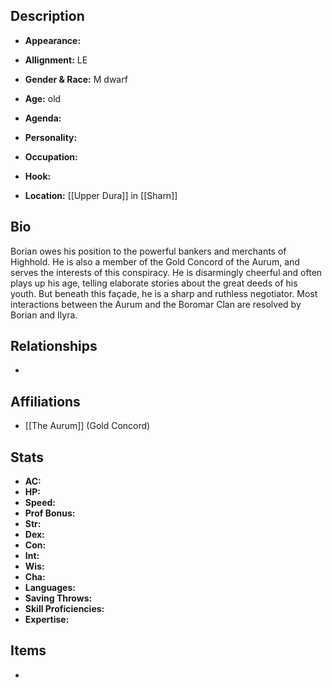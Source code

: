 ## Description
- **Appearance:** 

- **Allignment:** LE

- **Gender & Race:** M dwarf

- **Age:** old

- **Agenda:** 

- **Personality:** 

- **Occupation:** 

- **Hook:** 

- **Location:** [[Upper Dura]] in [[Sharn]]

## Bio
Borian owes his position to the powerful bankers and merchants of Highhold. He is also a member of the Gold Concord of the Aurum, and serves the interests of this conspiracy. He is disarmingly cheerful and often plays up his age, telling elaborate stories about the great deeds of his youth. But beneath this façade, he is a sharp and ruthless negotiator. Most interactions between the Aurum and the Boromar Clan are resolved by Borian and Ilyra.

## Relationships
- 

## Affiliations
- [[The Aurum]] (Gold Concord)

## Stats
- **AC:** 
- **HP:** 
- **Speed:** 
- **Prof Bonus:** 
- **Str:** 
- **Dex:** 
- **Con:** 
- **Int:** 
- **Wis:** 
- **Cha:** 
- **Languages:** 
- **Saving Throws:** 
- **Skill Proficiencies:** 
- **Expertise:** 


## Items
- 
